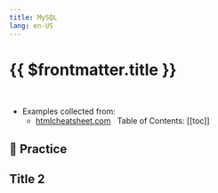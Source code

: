 ```yaml
---
title: MySQL
lang: en-US
---
```


# {{ $frontmatter.title }}

<uni-badge practice=false lab=false />

&nbsp;
&nbsp;
- Examples collected from:
  - [htmlcheatsheet.com](https://htmlcheatsheet.com/)
&nbsp;
Table of Contents:
[[toc]]

## 🎯 Practice

## Title 2